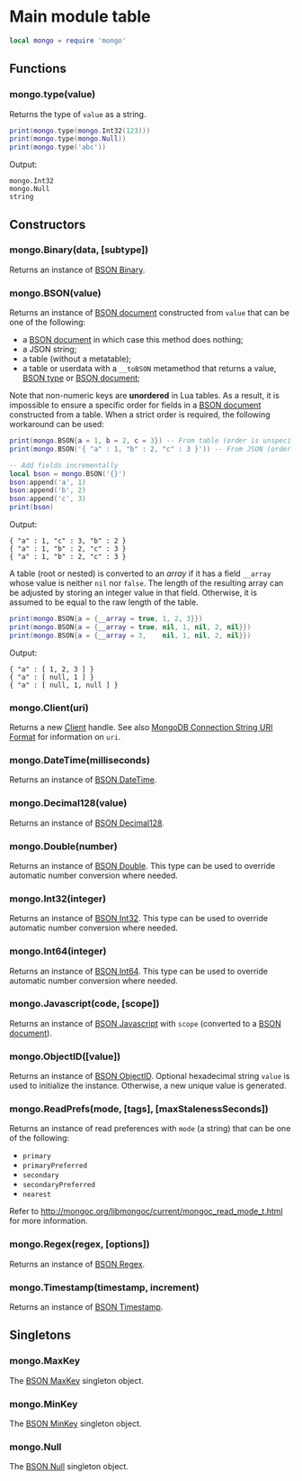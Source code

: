 Main module table
=================

```Lua
local mongo = require 'mongo'
```


Functions
---------

### mongo.type(value)
Returns the type of `value` as a string.

```Lua
print(mongo.type(mongo.Int32(123)))
print(mongo.type(mongo.Null))
print(mongo.type('abc'))
```
Output:
```
mongo.Int32
mongo.Null
string
```


Constructors
------------

### mongo.Binary(data, [subtype])
Returns an instance of [BSON Binary][BSON type].

### mongo.BSON(value)
Returns an instance of [BSON document] constructed from `value` that can be one of the following:
- a [BSON document] in which case this method does nothing;
- a JSON string;
- a table (without a metatable);
- a table or userdata with a `__toBSON` metamethod that returns a value, [BSON type] or [BSON document];

Note that non-numeric keys are __unordered__ in Lua tables. As a result, it is impossible to ensure
a specific order for fields in a [BSON document] constructed from a table. When a strict order is
required, the following workaround can be used:

```Lua
print(mongo.BSON{a = 1, b = 2, c = 3}) -- From table (order is unspecified)
print(mongo.BSON('{ "a" : 1, "b" : 2, "c" : 3 }')) -- From JSON (order is preserved)

-- Add fields incrementally
local bson = mongo.BSON('{}')
bson:append('a', 1)
bson:append('b', 2)
bson:append('c', 3)
print(bson)
```
Output:
```
{ "a" : 1, "c" : 3, "b" : 2 }
{ "a" : 1, "b" : 2, "c" : 3 }
{ "a" : 1, "b" : 2, "c" : 3 }
```

A table (root or nested) is converted to an _array_ if it has a field `__array` whose value is
neither `nil` nor `false`. The length of the resulting array can be adjusted by storing an integer
value in that field. Otherwise, it is assumed to be equal to the raw length of the table.

```Lua
print(mongo.BSON{a = {__array = true, 1, 2, 3}})
print(mongo.BSON{a = {__array = true, nil, 1, nil, 2, nil}})
print(mongo.BSON{a = {__array = 3,    nil, 1, nil, 2, nil}})
```
Output:
```
{ "a" : [ 1, 2, 3 ] }
{ "a" : [ null, 1 ] }
{ "a" : [ null, 1, null ] }
```

### mongo.Client(uri)
Returns a new [Client] handle. See also [MongoDB Connection String URI Format] for information on `uri`.

### mongo.DateTime(milliseconds)
Returns an instance of [BSON DateTime][BSON type].

### mongo.Decimal128(value)
Returns an instance of [BSON Decimal128][BSON type].

### mongo.Double(number)
Returns an instance of [BSON Double][BSON type]. This type can be used to override automatic number
conversion where needed.

### mongo.Int32(integer)
Returns an instance of [BSON Int32][BSON type]. This type can be used to override automatic number
conversion where needed.

### mongo.Int64(integer)
Returns an instance of [BSON Int64][BSON type]. This type can be used to override automatic number
conversion where needed.

### mongo.Javascript(code, [scope])
Returns an instance of [BSON Javascript][BSON type] with `scope` (converted to a [BSON document]).

### mongo.ObjectID([value])
Returns an instance of [BSON ObjectID]. Optional hexadecimal string `value` is used to initialize
the instance. Otherwise, a new unique value is generated.

### mongo.ReadPrefs(mode, [tags], [maxStalenessSeconds])
Returns an instance of read preferences with `mode` (a string) that can be one of the following:
- `primary`
- `primaryPreferred`
- `secondary`
- `secondaryPreferred`
- `nearest`

Refer to http://mongoc.org/libmongoc/current/mongoc_read_mode_t.html for more information.

### mongo.Regex(regex, [options])
Returns an instance of [BSON Regex][BSON type].

### mongo.Timestamp(timestamp, increment)
Returns an instance of [BSON Timestamp][BSON type].


Singletons
----------

### mongo.MaxKey
The [BSON MaxKey][BSON type] singleton object.

### mongo.MinKey
The [BSON MinKey][BSON type] singleton object.

### mongo.Null
The [BSON Null][BSON type] singleton object.


[BSON document]: bson.md
[BSON ObjectID]: objectid.md
[BSON type]: bsontype.md
[Client]: client.md
[MongoDB Connection String URI Format]: https://docs.mongodb.com/manual/reference/connection-string/
